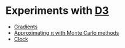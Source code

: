 ---
---

<h1>Experiments with <a href='https://d3js.org/'>D3</a></h1>

<ul id='main-list'>
  <li><a href='gradients/'>Gradients</a></li>
  <li><a href='monte-carlo/'>Approximating π with Monte Carlo methods</a></li>
  <li><a href='clock/'>Clock</a></li>
</ul>
